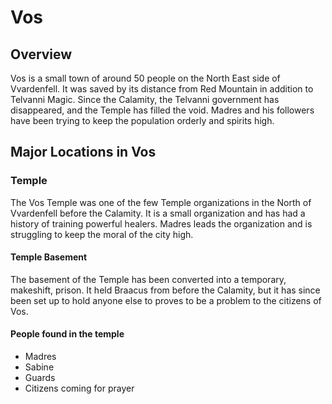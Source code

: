 # Vos

## Overview
	
Vos is a small town of around 50 people on the North East side of Vvardenfell. It was saved by its distance from Red Mountain in addition to Telvanni Magic. Since the Calamity, the Telvanni government has disappeared, and the Temple has filled the void. Madres and his followers have been trying to keep the population orderly and spirits high. 

## Major Locations in Vos

### Temple

The Vos Temple was one of the few Temple organizations in the North of Vvardenfell before the Calamity. It is a small organization and has had a history of training powerful healers. Madres leads the organization and is struggling to keep the moral of the city high. 

#### Temple Basement
The basement of the Temple has been converted into a temporary, makeshift, prison. It held Braacus from before the Calamity, but it has since been set up to hold anyone else to proves to be a problem to the citizens of Vos.

#### People found in the temple
* Madres
* Sabine
* Guards
* Citizens coming for prayer


